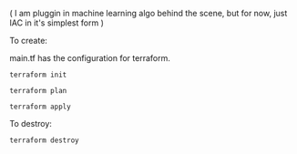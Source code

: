 ( I am pluggin in machine learning algo behind the scene, but for now, just IAC in it's simplest form )

To create:

main.tf has the configuration for terraform. 

```terraform init```

```terraform plan```

```terraform apply```

To destroy:

```terraform destroy```
